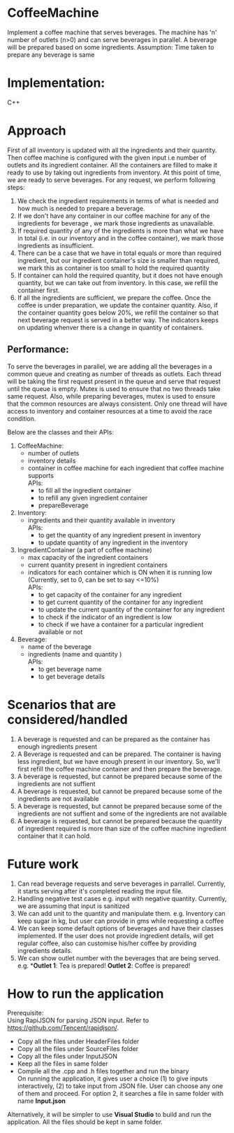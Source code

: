 # CoffeeMachine
Implement a coffee machine that serves beverages. The machine has 'n' number of outlets (n>0) and can serve beverages in parallel. 
A beverage will be prepared based on some ingredients.
Assumption: Time taken to prepare any beverage is same

# Implementation:
C++

# Approach
First of all inventory is updated with all the ingredients and their quantity.
Then coffee machine is configured with the given input i.e number of outlets and its ingredient container. 
All the containers are filled to make it ready to use by taking out ingredients from inventory. 
At this point of time, we are ready to serve beverages. For any request, we perform following steps:
1. We check the ingredient requirements in terms of what is needed and how much is needed to prepare a beverage.
2. If we don't have any container in our coffee machine for any of the ingredients for beverage , we mark those ingredients as unavailable.
3. If required quantity of any of the ingredients is more than what we have in total (i.e. in our inventory and in the coffee container), we mark those ingredients as
   insufficient.
4. There can be a case that we have in total equals or more than required ingredient, but our ingredient container's size is smaller than required, we mark this as container
   is too small to hold the required quantity
6. If container can hold the required quantity, but it does not have enough quantity, but we can take out from inventory. In this case, we refill the container first.
7. If all the ingredients are sufficient, we prepare the coffee. Once the coffee is under preparation, we update the container quantity. Also, if the container quantity goes
   below 20%, we refill the container so that next beverage request is served in a better way. The indicators keeps on updating whenver there is a change in quantity of
   containers.

## Performance:
To serve the beverages in parallel, we are adding all the beverages in a common queue and creating as number of threads as outlets. 
Each thread will be taking the first request present in the queue and serve that request until the queue is empty. 
Mutex is used to ensure that no two threads take same request. Also, while preparing beverages, mutex is used to ensure that the common resources are always consistent. 
Only one thread will have access to inventory and container resources at a time to avoid the race condition.

Below are the classes and their APIs:
1. CoffeeMachine: 
   - number of outlets
   - inventory details
   - container in coffee machine for each ingredient that coffee machine supports  
APIs:
        - to fill all the ingredient container
        - to refill any given ingredient container
        - prepareBeverage
2. Inventory: 
   - ingredients and their quantity available in inventory   
   APIs:
      - to get the quantity of any ingredient present in inventory
      - to update quantity of any ingredient in the inventory
3. IngredientContainer (a part of coffee machine)
   - max capacity of the ingredient containers
   - current quantity present in ingredient containers
   - indicators for each container which is ON when it is running low (Currently, set to 0, can be set to say <=10%)  
   APIs:
        - to get capacity of the container for any ingredient
        - to get current quantity of the container for any ingredient
        - to update the current quantity of the container for any ingredient
        - to check if the indicator of an ingredient is low
        - to check if we have a container for a particular ingredient available or not
4. Beverage: 
   - name of the beverage
   - ingredients (name and quantity )  
   APIs:
        - to get beverage name
        - to get beverage details
   

# Scenarios that are considered/handled
1. A beverage is requested and can be prepared as the container has enough ingredients present
2. A Beverage is requested and can be prepared. The container is having less ingredient, but we have enough present in our inventory.
   So, we'll first refill the coffee machine container and then prepare the beverage.
3. A beverage is requested, but cannot be prepared because some of the ingredients are not suffient
4. A beverage is requested, but cannot be prepared because some of the ingredients are not available
5. A beverage is requested, but cannot be prepared because some of the ingredients are not suffient and some of the ingredients are not available
6. A beverage is requested, but cannot be prepared because the quantity of ingredient required is more than 
   size of the coffee machine ingredient container that it can hold.

# Future work
1. Can read beverage requests and serve beverages in parrallel. Currently, it starts serving after it's completed reading the input file.
2. Handling negative test cases e.g. input with negative quantity. Currently, we are assuming that input is sanitized
3. We can add unit to the quantity and manipulate them. 
   e.g. Inventory can keep sugar in kg, but user can provide in gms while requesting a coffee
4. We can keep some default options of beverages and have their classes implemented. If the user does not provide ingredient details, will get regular coffee, 
   also can customise his/her coffee by providing ingredients details.
5. We can show outlet number with the beverages that are being served. 
   e.g.  ***Outlet 1**: Tea is prepared!
        **Outlet 2**: Coffee is prepared!


# How to run the application
Prerequisite:  
Using RapiJSON for parsing JSON input. Refer to https://github.com/Tencent/rapidjson/.

- Copy all the files under HeaderFiles folder
- Copy all the files under SourceFiles folder
- Copy all the files under InputJSON
- Keep all the files in same folder
- Compile all the .cpp and .h files together and run the binary  
On running the application, it gives user a choice (1) to give inputs interactively, (2) to take input from JSON file. 
User can choose any one of them and proceed.
For option 2, it searches a file in same folder with name **Input.json**


Alternatively, it will be simpler to use **Visual Studio** to build and run the application. All the files should be kept in same folder.
